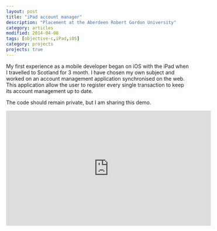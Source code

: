 ```yaml
---
layout: post
title: "iPad account manager"
description: "Placement at the Aberdeen Robert Gordon University"
category: articles
modified: 2014-04-08
tags: [objective-c,iPad,iOS]
category: projects
projects: true
---
```


My first experience as a mobile developer began on iOS with the iPad when I travelled to Scotland for 3 month. I have chosen my own subject and worked on an account management application synchronised on the web. This application allow the user to register every single transaction to keep its account management up to date.

The code should remain private, but I am sharing this demo.

<iframe width="560" height="315" src="http://www.youtube.com/embed/VIRzOkRzKeA" frameborder="0"> </iframe>
